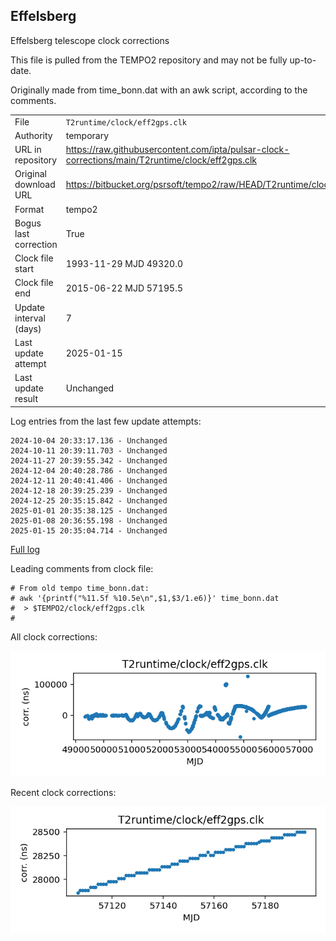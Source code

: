 
## Effelsberg

Effelsberg telescope clock corrections

This file is pulled from the TEMPO2 repository and may not be fully
up-to-date.

Originally made from time_bonn.dat with an awk script, according to
the comments.

|     |     |
|:--- |:--- |
| File | `T2runtime/clock/eff2gps.clk` |
| Authority | temporary |
| URL in repository | <https://raw.githubusercontent.com/ipta/pulsar-clock-corrections/main/T2runtime/clock/eff2gps.clk> |
| Original download URL | <https://bitbucket.org/psrsoft/tempo2/raw/HEAD/T2runtime/clock/eff2gps.clk> |
| Format | tempo2 |
| Bogus last correction | True |
| Clock file start | 1993-11-29 MJD 49320.0 |
| Clock file end | 2015-06-22 MJD 57195.5 |
| Update interval (days) | 7 |
| Last update attempt | 2025-01-15 |
| Last update result | Unchanged |

Log entries from the last few update attempts:
```
2024-10-04 20:33:17.136 - Unchanged
2024-10-11 20:39:11.703 - Unchanged
2024-11-27 20:39:55.342 - Unchanged
2024-12-04 20:40:28.786 - Unchanged
2024-12-11 20:40:41.406 - Unchanged
2024-12-18 20:39:25.239 - Unchanged
2024-12-25 20:35:15.842 - Unchanged
2025-01-01 20:35:38.125 - Unchanged
2025-01-08 20:36:55.198 - Unchanged
2025-01-15 20:35:04.714 - Unchanged
```
[Full log](https://raw.githubusercontent.com/ipta/pulsar-clock-corrections/main/log/T2runtime/clock/eff2gps.clk.log)

Leading comments from clock file:

    # From old tempo time_bonn.dat:
    # awk '{printf("%11.5f %10.5e\n",$1,$3/1.e6)}' time_bonn.dat
    #  > $TEMPO2/clock/eff2gps.clk
    #



All clock corrections:

![plot of all clock corrections](eff2gps.clk.png "All corrections")

Recent clock corrections:

![plot of recent clock corrections](eff2gps.clk.short.png "Recent corrections")

